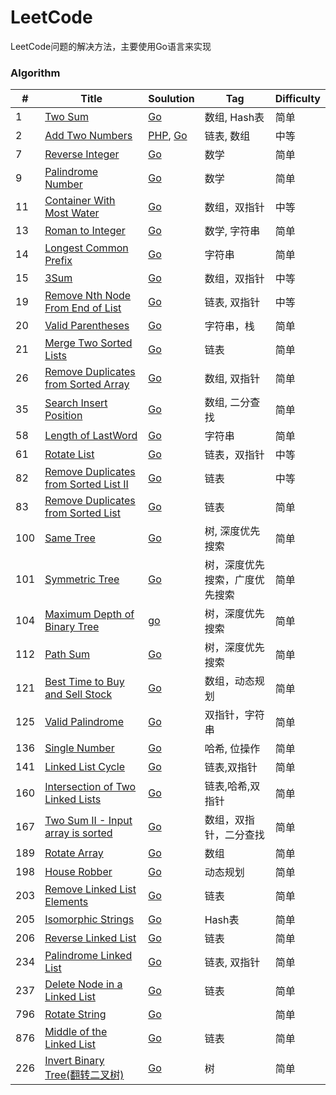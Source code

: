 # LeetCode

LeetCode问题的解决方法，主要使用Go语言来实现
### Algorithm

|   #  |   Title       |   Soulution   |   Tag         |      Difficulty  |
| ---  | ----          | ----          |  ----         |        -----     |
| 1    | [Two Sum](https://leetcode.com/problems/two-sum/description/)       |    [Go](./Algorithm/TwoSum.md#GO) | 数组, Hash表     |   简单       |
| 2    |  [Add Two Numbers](https://leetcode.com/problems/add-two-numbers/description/)  |  [PHP](./Algorithm/AddTwoNumbers.md), [Go](./Algorithm/AddTwoNumbers.md) | 链表, 数组 | 中等|
| 7    | [Reverse Integer](https://leetcode.com/problems/reverse-integer/description/) | [Go](./Algorithm/ReverseInteger.md) | 数学 | 简单 |
| 9    | [Palindrome Number](https://leetcode.com/problems/palindrome-number/description/) | [Go](./Algorithm/PalindromeNumber.md) | 数学 | 简单 |
| 11   | [Container With Most Water](https://leetcode.com/problems/container-with-most-water/) | [Go](./Algorithm/Container-With-Most-Water.md) | 数组，双指针 | 中等 |
| 13   | [Roman to Integer](https://leetcode.com/problems/roman-to-integer/description/)  | [Go](./Algorithm/RomanToInteger.md)   | 数学, 字符串 | 简单 |
|  14  | [Longest Common Prefix](https://leetcode.com/problems/longest-common-prefix/description/) | [Go](./Algorithm/LongestCommonPrefix.md) | 字符串 | 简单 |
|  15  | [3Sum](https://leetcode.com/problems/3sum/)  | [Go](./Algorithm/3Sum.md) | 数组，双指针 | 中等 |
|  19  | [Remove Nth Node From End of List](https://leetcode.com/problems/remove-nth-node-from-end-of-list/description/) | [Go](./Algorithm/RemoveNthNodeFromEndofList.md) | 链表, 双指针 | 中等 |
|  20  | [Valid Parentheses](https://leetcode.com/problems/valid-parentheses/) | [Go](./Algorithm/Valid-Parentheses.md) | 字符串，栈 | 简单 |
|  21  | [Merge Two Sorted Lists](https://leetcode.com/problems/merge-two-sorted-lists/description/) | [Go](./Algorithm/MergeTwoSortedLists.md) | 链表 | 简单
|  26  | [Remove Duplicates from Sorted Array](https://leetcode.com/problems/remove-duplicates-from-sorted-array/) | [Go](./Algorithm/RemoveDuplicatesFromSortedArray.md) | 数组, 双指针 | 简单
|  35  | [Search Insert Position](https://leetcode.com/problems/search-insert-position/description/) |  [Go](./Algorithm/SearchInsertPosition.md) | 数组, 二分查找 | 简单 |
|  58  | [Length of LastWord](https://leetcode.com/problems/length-of-last-word/description/) | [Go](./Algorithm/LengthofLastWord.md) | 字符串 | 简单
|  61  | [Rotate List](https://leetcode.com/problems/rotate-list/description/) | [Go](./Algorithm/RotateList.md) | 链表，双指针 | 中等 |
|  82  | [Remove Duplicates from Sorted List II](https://leetcode.com/problems/remove-duplicates-from-sorted-list-ii/description/) | [Go](./Algorithm/RemoveDuplicatesFromSortedListII.md) | 链表 | 中等 |
|  83  | [Remove Duplicates from Sorted List](https://leetcode.com/problems/remove-duplicates-from-sorted-list/description/)  | [Go](./Algorithm/RemoveDuplicatesFromSortedList.md#Go) | 链表 | 简单 |
| 100  | [Same Tree](https://leetcode.com/problems/same-tree/description/) | [Go](./Algorithm/SameTree.md) | 树, 深度优先搜索 | 简单 |
| 101  | [Symmetric Tree](https://leetcode.com/problems/symmetric-tree/description/) | [Go](./Algorithm/SymmetricTree.md) | 树，深度优先搜索，广度优先搜索 | 简单 |
| 104  | [Maximum Depth of Binary Tree](https://leetcode.com/problems/maximum-depth-of-binary-tree/description/) | [go](./Algorithm/MaximumDepthofBinaryTree.md) | 树，深度优先搜索 | 简单 |
| 112  | [Path Sum ](https://leetcode.com/problems/path-sum/description/) | [Go](./Algorithm/Path-Sum.md) | 树，深度优先搜索 | 简单 |
| 121 | [Best Time to Buy and Sell Stock](https://leetcode.com/problems/best-time-to-buy-and-sell-stock/) | [Go](./Algorithm/BestTimetoBuyandSellStock.md) | 数组，动态规划 | 简单 |
| 125 | [Valid Palindrome](https://leetcode.com/problems/valid-palindrome/description/) | [Go](./Algorithm/ValidPalindrome.md) | 双指针，字符串 | 简单 |
| 136 | [Single Number](https://leetcode.com/problems/single-number/) | [Go](./Algorithm/SingleNumber.md) | 哈希, 位操作 | 简单
| 141 | [Linked List Cycle](https://leetcode.com/problems/linked-list-cycle/) | [Go](./Algorithm/LinkedListCycle.md) | 链表,双指针 | 简单 |
| 160 | [Intersection of Two Linked Lists](https://leetcode.com/problems/intersection-of-two-linked-lists/) | [Go](./Algorithm/IntersectionOfTwoLinkedLists.md) | 链表,哈希,双指针 | 简单 |
| 167 | [Two Sum II - Input array is sorted](https://leetcode.com/problems/two-sum-ii-input-array-is-sorted/description/) | [Go](./Algorithm/TwoSumII-Input-array-is-sorted.md) | 数组，双指针，二分查找 | 简单 |
| 189 | [Rotate Array](https://leetcode.com/problems/rotate-array/) | [Go](./Algorithm/Rotate-Array.md) | 数组 | 简单|
| 198 | [House Robber](https://leetcode.com/problems/house-robber/description/) | [Go](./Algorithm/HouseRobber.md) | 动态规划 |  简单 |
| 203 | [Remove Linked List Elements](https://leetcode.com/problems/remove-linked-list-elements/description/) | [Go](./Algorithm/RemoveLinkedListElements.md#Go) | 链表 | 简单 |
| 205 | [Isomorphic Strings](https://leetcode.com/problems/isomorphic-strings/description/) | [Go](./Algorithm/IsomorphicStrings.md) | Hash表 | 简单 |
| 206 | [Reverse Linked List](https://leetcode.com/problems/reverse-linked-list/description/) | [Go](./Algorithm/ReverseLinkedList.md#Go) | 链表 | 简单 |
| 234 | [Palindrome Linked List](https://leetcode.com/problems/palindrome-linked-list/description/) | [Go](./Algorithm/PalindromeLinkedList.md) | 链表, 双指针 | 简单 |
| 237 | [Delete Node in a Linked List](https://leetcode.com/problems/delete-node-in-a-linked-list/) | [Go](./Algorithm/DeleteNodeInALinkedList.md) | 链表 | 简单 |
| 796 | [Rotate String](https://leetcode.com/problems/rotate-string/description/) | [Go](./Algorithm/RotateString.md) | | 简单 |
| 876 | [Middle of the Linked List](https://leetcode.com/problems/middle-of-the-linked-list/description/) | [Go](./Algorithm/Middle-of-the-Linked-List.md) | 链表 | 简单 |
| 226 | [Invert Binary Tree(翻转二叉树)](https://leetcode-cn.com/problems/invert-binary-tree/) | [Go](./Algorithm/invert-binary-tree) | 树 | 简单 |
